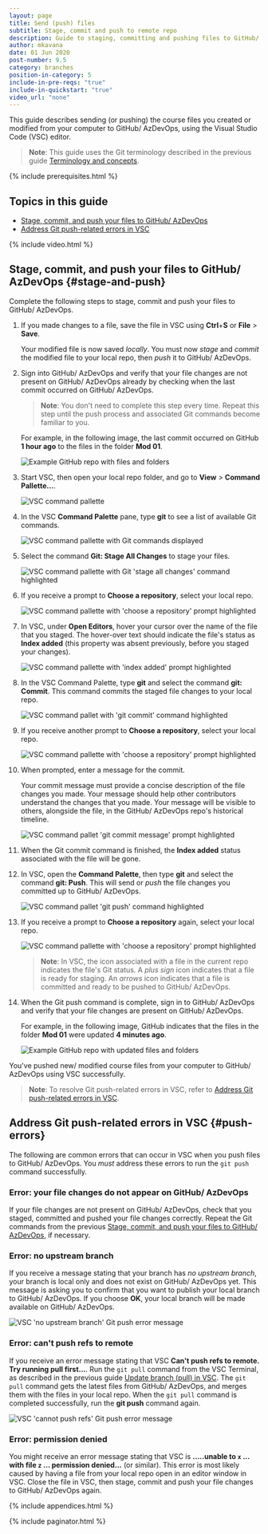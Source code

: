 ```yaml
---
layout: page
title: Send (push) files
subtitle: Stage, commit and push to remote repo 
description: Guide to staging, committing and pushing files to GitHub/ AzDevOps
author: mkavana
date: 01 Jun 2020
post-number: 9.5
category: branches
position-in-category: 5
include-in-pre-reqs: "true"
include-in-quickstart: "true"
video_url: "none"
---
```


This guide describes sending (or pushing) the course files you created or modified from your computer to GitHub/ AzDevOps, using the Visual Studio Code (VSC) editor.

> **Note**: This guide uses the Git terminology described in the previous guide [Terminology and concepts]({{site.baseurl}}/workflow/terminology.html).
>

{% include prerequisites.html %}

## Topics in this guide

- [Stage, commit, and push your files to GitHub/ AzDevOps](#stage-and-push)
- [Address Git push-related errors in VSC](#push-errors)

{% include video.html %}

## Stage, commit, and push your files to GitHub/ AzDevOps {#stage-and-push}

Complete the following steps to stage, commit and push your files to GitHub/ AzDevOps.

1. If you made changes to a file, save the file in VSC using **Ctrl**+**S** or **File** > **Save**.

    Your modified file is now saved *locally*. You must now *stage* and *commit* the modified file to your local repo, then *push* it to GitHub/ AzDevOps.

2. Sign into GitHub/ AzDevOps and verify that your file changes are not present on GitHub/ AzDevOps already by checking when the last commit occurred on GitHub/ AzDevOps.

    > **Note**: You don't need to complete this step every time. Repeat this step until the push process and associated Git commands become familiar to you.
    >

    For example, in the following image, the last commit occurred on GitHub **1 hour ago** to the files in the folder **Mod 01**.

    ![Example GitHub repo with files and folders](../assets/images/09-branches/push/git-push-vsc-002.png)

3. Start VSC, then open your local repo folder, and go to **View** > **Command Pallette...**.

    ![VSC command pallette](../assets/images/09-branches/push/git-push-vsc-003.png)

4. In the VSC **Command Palette** pane, type **git** to see a list of available Git commands.

    ![VSC command pallette with Git commands displayed](../assets/images/09-branches/push/git-push-vsc-004.png)

5. Select the command **Git: Stage All Changes** to stage your files.

    ![VSC command pallette with Git 'stage all changes' command highlighted](../assets/images/09-branches/push/git-push-vsc-005.png)

6. If you receive a prompt to **Choose a repository**, select your local repo.

    ![VSC command pallette with 'choose a repository' prompt highlighted](../assets/images/09-branches/push/git-push-vsc-006.png)

7. In VSC, under **Open Editors**, hover your cursor over the name of the file that you staged. The hover-over text should indicate the file's status as **Index added** (this property was absent previously, before you staged your changes).

    ![VSC command pallette with 'index added' prompt highlighted](../assets/images/09-branches/push/git-push-vsc-007.png)

8. In the VSC Command Palette, type **git** and select the command **git: Commit**. This command commits the staged file changes to your local repo.

    ![VSC command pallet with 'git commit' command highlighted](../assets/images/09-branches/push/git-push-vsc-008.png)

9. If you receive another prompt to **Choose a repository**, select your local repo.

    ![VSC command pallette with 'choose a repository' prompt highlighted](../assets/images/09-branches/push/git-push-vsc-009.png)

10. When prompted, enter a message for the commit.

    Your commit message must provide a concise description of the file changes you made. Your message should help other contributors understand the changes that you made. Your message will be visible to others, alongside the file, in the GitHub/ AzDevOps repo's historical timeline.

    ![VSC command pallet 'git commit message' prompt highlighted](../assets/images/09-branches/push/git-push-vsc-010.png)

11. When the Git commit command is finished, the **Index added** status associated with the file will be gone.

12. In VSC, open the **Command Palette**, then type **git** and select the command **git: Push**. This will send or *push* the file changes you committed up to GitHub/ AzDevOps.

    ![VSC command pallet 'git push' command highlighted](../assets/images/09-branches/push/git-push-vsc-012.png)

13. If you receive a prompt to **Choose a repository** again, select your local repo.

    ![VSC command pallette with 'choose a repository' prompt highlighted](../assets/images/09-branches/push/git-push-vsc-013.png)

    > **Note**: In VSC, the icon associated with a file in the current repo indicates the file's Git status. A *plus sign* icon indicates that a file is ready for staging. An *arrows* icon indicates that a file is committed and ready to be pushed to GitHub/ AzDevOps.
    >

14. When the Git push command is complete, sign in to GitHub/ AzDevOps and verify that your file changes are present on GitHub/ AzDevOps.

    For example, in the following image, GitHub indicates that the files in the folder **Mod 01** were updated **4 minutes ago**.

    ![Example GitHub repo with updated files and folders](../assets/images/09-branches/push/git-push-vsc-014.png)

You've pushed new/ modified course files from your computer to GitHub/ AzDevOps using VSC successfully.

> **Note**: To resolve Git push-related errors in VSC, refer to [Address Git push-related errors in VSC](#push-errors).
>

## Address Git push-related errors in VSC {#push-errors}

The following are common errors that can occur in VSC when you push files to GitHub/ AzDevOps. You *must* address these errors to run the `git push` command successfully.

### Error: your file changes do not appear on GitHub/ AzDevOps

If your file changes are not present on GitHub/ AzDevOps, check that you staged, committed and pushed your file changes correctly. Repeat the Git commands from the previous [Stage, commit, and push your files to GitHub/ AzDevOps](#stage-and-push), if necessary.

### Error: no upstream branch

If you receive a message stating that your branch has *no upstream branch*, your branch is local only and does not exist on GitHub/ AzDevOps yet. This message is asking you to confirm that you want to publish your local branch to GitHub/ AzDevOps. If you choose **OK**, your local branch will be made available on GitHub/ AzDevOps.

![VSC 'no upstream branch' Git push error message](../assets/images/09-branches/push/git-push-vsc-error-001.png)

### Error: can't push refs to remote

If you receive an error message stating that VSC **Can't push refs to remote. Try running pull first...**. Run the `git pull` command from the VSC Terminal, as described in the previous guide [Update branch (pull) in VSC]({{site.baseurl}}/branches/pull-updates.html). The `git pull` command gets the latest files from GitHub/ AzDevOps, and merges them with the files in your local repo. When the `git pull` command is completed successfully, run the **git push** command again.

![VSC 'cannot push refs' Git push error message](../assets/images/09-branches/push/git-push-vsc-error-002.png)

### Error: permission denied

You might receive an error message stating that VSC is **.....unable to `x` ... with file `z` ... permission denied...** (or similar). This error is most likely caused by having a file from your local repo open in an editor window in VSC. Close the file in VSC, then stage, commit and push your file changes to GitHub/ AzDevOps again.

{% include appendices.html %}

{% include paginator.html %}
